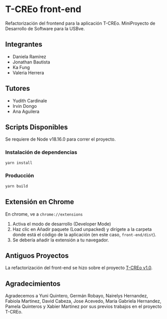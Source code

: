 # T-CREo front-end

Refactorización del frontend para la aplicación T-CREo. MiniProyecto de Desarrollo de Software para la USBve.

## Integrantes

* Daniela Ramírez
* Jonathan Bautista
* Ka Fung
* Valeria Herrera

## Tutores

* Yudith Cardinale
* Irvin Dongo
* Ana Aguilera

## Scripts Disponibles

Se requiere de Node v18.16.0 para correr el proyecto.

### Instalación de dependencias

```bash
yarn install
```

### Producción

```bash
yarn build
```

## Extensión en Chrome

En chrome, ve a `chrome://extensions`

1. Activa el modo de desarrollo (Developer Mode)
2. Haz clic en Añadir paquete (Load unpacked) y dirígete a la carpeta donde está el código de la aplicación (en este caso, `front-end/dist`).
3. Se debería añadir la extensión a tu navegador.


## Antiguos Proyectos
La refactorización del front-end se hizo sobre el proyecto [T-CREo v1.0](https://github.com/t-creo).

## Agradecimientos
Agradecemos a Yuni Quintero, Germán Robayo, Nairelys Hernandez, Fabiola Martinez, David Cabeza, Jose Acevedo, Maria Gabriela Hernandez, Pamela Quinteros y Xabier Martínez por sus previos trabajos en el proyecto T-CREo.